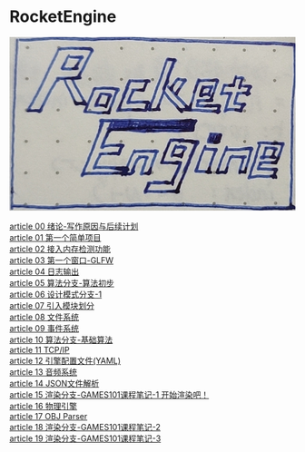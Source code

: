 # RocketEngine
![Logo](Logo/LOGO-2.jpeg "Logo")

[article 00 绪论-写作原因与后续计划](Document/article_00/article_00.md)<br>
[article 01 第一个简单项目](Document/article_01/article_01.md)<br>
[article 02 接入内存检测功能](Document/article_02/article_02.md)<br>
[article 03 第一个窗口-GLFW](Document/article_03/article_03.md)<br>
[article 04 日志输出](Document/article_04/article_04.md)<br>
[article 05 算法分支-算法初步](Document/article_05/article_05.md)<br>
[article 06 设计模式分支-1](Document/article_06/article_06.md)<br>
[article 07 引入模块划分](Document/markdown/article_07/article_07.md)<br>
[article 08 文件系统](Document/markdown/article_08/article_08.md)<br>
[article 09 事件系统](Document/markdown/article_09/article_09.md)<br>
[article 10 算法分支-基础算法](Document/markdown/article_10/article_10.md)<br>
[article 11 TCP/IP](Document/markdown/article_11/article_11.md)<br>
[article 12 引擎配置文件(YAML)](Document/markdown/article_12/article_12.md)<br>
[article 13 音频系统](Document/markdown/article_13/article_13.md)<br>
[article 14 JSON文件解析](Document/markdown/article_14/article_14.md)<br>
[article 15 渲染分支-GAMES101课程笔记-1 开始渲染吧！](Document/markdown/article_15/article_15.md)<br>
[article 16 物理引擎](Document/markdown/article_16/article_16.md)<br>
[article 17 OBJ Parser](Document/markdown/article_17/article_17.md)<br>
[article 18 渲染分支-GAMES101课程笔记-2](Document/markdown/article_18/article_18.md)<br>
[article 19 渲染分支-GAMES101课程笔记-3](Document/markdown/article_19/article_19.md)<br>
